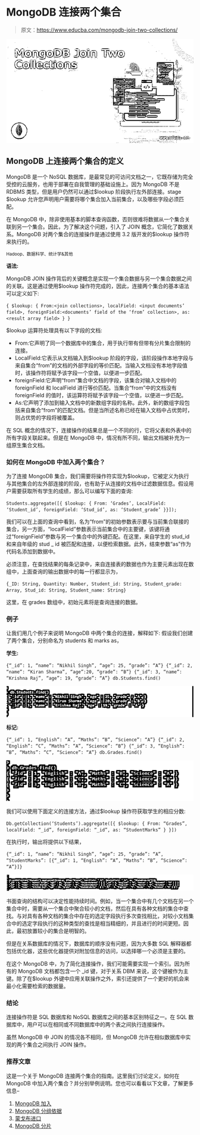 # MongoDB 连接两个集合

> 原文：<https://www.educba.com/mongodb-join-two-collections/>

![MongoDB Join Two Collections](img/05d56411d00a2b7083d3788bf05190f1.png)



## MongoDB 上连接两个集合的定义

MongoDB 是一个 NoSQL 数据库，是最常见的可访问文档之一，它既存储为完全受控的云服务，也用于部署在自我管理的基础设施上。因为 MongoDB 不是 RDBMS 类型，但是用户仍然可以通过$lookup 阶段执行左外部连接。stage $lookup 允许您声明用户需要将哪个集合加入当前集合，以及哪些字段必须匹配。

在 MongoDB 中，除非使用基本的脚本查询函数，否则很难将数据从一个集合关联到另一个集合。因此，为了解决这个问题，引入了 JOIN 概念，它简化了数据关系。MongoDB 对两个集合的连接操作是通过使用 3.2 版开发的$lookup 操作符来执行的。

<small>Hadoop、数据科学、统计学&其他</small>

**语法:**

MongoDB JOIN 操作背后的关键概念是实现一个集合数据与另一个集合数据之间的关联。这是通过使用$lookup 操作符完成的，因此，连接两个集合的基本语法可以定义如下:

`{
$lookup:
{
From:<join collections>,
localField: <input documents’ field>,
foreignField:<documents’ field of the ‘from’ collection>,
as: <result array field>
}
}`

$lookup 运算符处理具有以下字段的文档:

*   From:它声明了同一个数据库中的集合，用于执行带有但带有分片集合限制的连接。
*   LocalField:它表示从文档输入到$lookup 阶段的字段，该阶段操作本地字段与来自集合“from”的文档的外部字段的等价匹配。当输入文档没有本地字段值时，该操作符将赋予该字段一个空值，以便进一步匹配。
*   foreignField:它声明“from”集合中文档的字段，该集合对输入文档中的 foreignField 和 localField 进行等价匹配。当集合“from”中的文档没有 foreignField 的值时，该运算符将赋予该字段一个空值，以便进一步匹配。
*   As:它声明了添加到输入文档中的新数组字段的名称。此外，新的数组字段包括来自集合“from”的匹配文档。但是当所述名称已经在输入文档中占优势时，则占优势的字段将被覆盖。

在 SQL 概念的情况下，连接操作的结果总是一个不同的行，它将父表和外表中的所有字段关联起来。但是在 MongoDB 中，情况有所不同，输出文档被补充为一组原生集合文档。

### 如何在 MongoDB 中加入两个集合？

为了连接 MongoDB 集合，我们需要将操作符实现为$lookup，它被定义为执行与其他集合的左外部连接的阶段，也有助于从连接的文档中过滤数据信息。假设用户需要获取所有学生的成绩，那么可以编写下面的查询:

`Students.aggregate([{
$lookup: {
From: ‘Grades’,
LocalField: ‘Student_id’,
foreignField: ‘Stud_id’,
as: ‘Student_grade’
}}]);`

我们可以在上面的查询中看到，名为“from”的初始参数表示要与当前集合联接的集合，另一方面，“localField”参数表示当前集合中的主要键，该键将通过“foreignField”参数与另一个集合中的外键匹配。在这里，来自学生的 stud_id 和来自年级的 stud _ id 被匹配和连接，以便检索数据。此外，结束参数“as”作为代码名添加到数据中。

必须注意，在查找结果的每条记录中，来自连接表的数据也作为主要元素出现在数组中，上面查询的输出数据中的每一行都显示为，

`{_ID: String, Quantity: Number, Student_id: String, Student_grade: Array, Stud_id: String, Student_name: String}`

这里，在 grades 数组中，初始元素将是查询连接的数据。

### 例子

让我们用几个例子来说明 MongoDB 中两个集合的连接，解释如下:
假设我们创建了两个集合，分别命名为 students 和 marks as，

**学生:**

`{“_id”: 1, “name”: “Nikhil Singh”, “age”: 25, “grade”: “A”}
{“_id”: 2, “name”: “Kiran Sharma”, “age”:20, “grade”: “B”}
{“_id”: 3, “name”: “Krishna Raj”, “age”: 19, “grade”: “A”}
db.Students.find()`

![1](img/f19ef48e901208f3e588530bddf6f5be.png)



**标记:**

`{“_id”: 1, “English”: “A”, “Maths”: “B”, “Science”: “A”}
{“_id”: 2, “English”: “C”, “Maths”: “A”, “Science”: “B”}
{“_id”: 3, “English”: “B”, “Maths”: “C”, “Science”: “A”}
db.Grades.find()`

![2](img/a7ea4f88ff9efd438900b0be7b0b7f31.png)



我们可以使用下面定义的连接方法，通过$lookup 操作符获取学生的相应分数:

`Db.getCollection(‘Students’).aggregate([{
$lookup:
{
From: “Grades”,
localField: “_id”,
foreignField: “_id”,
as: “StudentMarks”
}
}])`

在执行时，输出将提供以下结果，

`{“_id”: 1, “name”: “Nikhil Singh”, “age”: 25, “grade”: “A”, “StudentMarks”: [{“_id”: 1, “English”: “A”, “Maths”: “B”, “Science”: “A”}]}`

![3](img/d4a2c33a33c4ba9d858a896b678fa9b7.png)



书面查询的结构可以决定性能持续时间。例如，当一个集合中有几个文档在另一个集合中时，需要从一个集合中聚合较小的文档，然后在具有各种文档的集合中查找。与对具有各种文档的集合中存在的选定字段执行多次查找相比，对较小文档集合中的选定字段执行的这种类型的查找是相当精细的，并且进行的时间更短。因此，最初放置较小的集合是明智的。

但是在关系数据库的情况下，数据库的顺序没有问题，因为大多数 SQL 解释器都包括优化器，这些优化器提供对附加信息的访问，以选择哪一个必须是主要的。

在这个 MongoDB 中，为了简化连接操作，我们可能需要实现一个索引。因为所有的 MongoDB 文档都包含一个 _id 键，对于关系 DBM 来说，这个键被作为主键。除了在$lookup 外键中应用关联操作之外，索引还提供了一个更好的机会来最小化需要检索的数据量。

### 结论

连接操作符是 SQL 数据库和 NoSQL 数据库之间的基本区别特征之一。在 SQL 数据库中，用户可以在相同或不同数据库中的两个表之间执行连接操作。

虽然 MongoDB 中 JOIN 的情况各不相同，但 MongoDB 允许在相似数据库中实现的两个集合之间执行 JOIN 操作。

### 推荐文章

这是一个关于 MongoDB 连接两个集合的指南。这里我们讨论定义，如何在 MongoDB 中加入两个集合？并分别举例说明。您也可以看看以下文章，了解更多信息–

1.  [MongoDB 加入](https://www.educba.com/mongodb-join/)
2.  [MongoDB 分组依据](https://www.educba.com/mongodb-group-by/)
3.  [蒙戈布进口](https://www.educba.com/mongodb-import/)
4.  [MongoDB 分片](https://www.educba.com/mongodb-sharding/)





